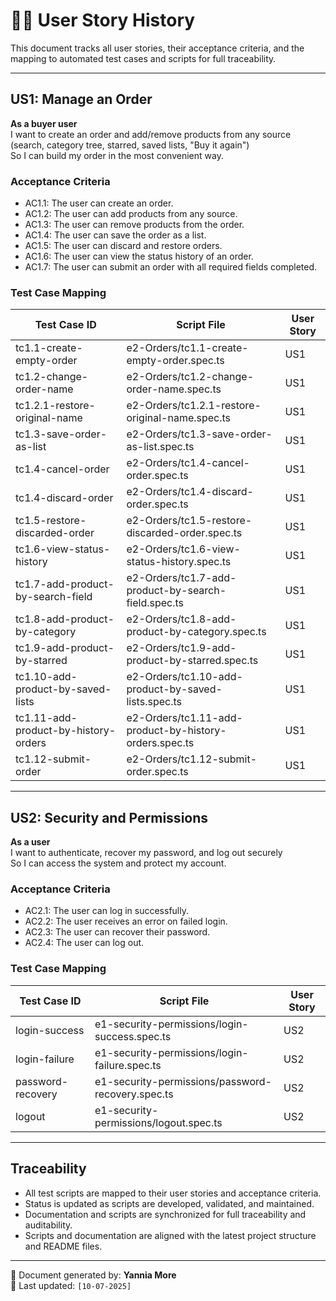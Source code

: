 # 🧑‍💻 User Story History

This document tracks all user stories, their acceptance criteria, and the mapping to automated test cases and scripts for full traceability.

---

## US1: Manage an Order

**As a buyer user**  
I want to create an order and add/remove products from any source (search, category tree, starred, saved lists, "Buy it again")  
So I can build my order in the most convenient way.

### Acceptance Criteria

- AC1.1: The user can create an order.
- AC1.2: The user can add products from any source.
- AC1.3: The user can remove products from the order.
- AC1.4: The user can save the order as a list.
- AC1.5: The user can discard and restore orders.
- AC1.6: The user can view the status history of an order.
- AC1.7: The user can submit an order with all required fields completed.

### Test Case Mapping

| Test Case ID                        | Script File                                         | User Story |
|--------------------------------------|-----------------------------------------------------|------------|
| tc1.1-create-empty-order             | e2-Orders/tc1.1-create-empty-order.spec.ts          | US1        |
| tc1.2-change-order-name              | e2-Orders/tc1.2-change-order-name.spec.ts           | US1        |
| tc1.2.1-restore-original-name        | e2-Orders/tc1.2.1-restore-original-name.spec.ts     | US1        |
| tc1.3-save-order-as-list             | e2-Orders/tc1.3-save-order-as-list.spec.ts          | US1        |
| tc1.4-cancel-order                   | e2-Orders/tc1.4-cancel-order.spec.ts                | US1        |
| tc1.4-discard-order                  | e2-Orders/tc1.4-discard-order.spec.ts               | US1        |
| tc1.5-restore-discarded-order        | e2-Orders/tc1.5-restore-discarded-order.spec.ts     | US1        |
| tc1.6-view-status-history            | e2-Orders/tc1.6-view-status-history.spec.ts         | US1        |
| tc1.7-add-product-by-search-field    | e2-Orders/tc1.7-add-product-by-search-field.spec.ts | US1        |
| tc1.8-add-product-by-category        | e2-Orders/tc1.8-add-product-by-category.spec.ts     | US1        |
| tc1.9-add-product-by-starred         | e2-Orders/tc1.9-add-product-by-starred.spec.ts      | US1        |
| tc1.10-add-product-by-saved-lists    | e2-Orders/tc1.10-add-product-by-saved-lists.spec.ts | US1        |
| tc1.11-add-product-by-history-orders | e2-Orders/tc1.11-add-product-by-history-orders.spec.ts | US1     |
| tc1.12-submit-order                  | e2-Orders/tc1.12-submit-order.spec.ts               | US1        |

---

## US2: Security and Permissions

**As a user**  
I want to authenticate, recover my password, and log out securely  
So I can access the system and protect my account.

### Acceptance Criteria

- AC2.1: The user can log in successfully.
- AC2.2: The user receives an error on failed login.
- AC2.3: The user can recover their password.
- AC2.4: The user can log out.

### Test Case Mapping

| Test Case ID           | Script File                                         | User Story |
|------------------------|-----------------------------------------------------|------------|
| login-success          | e1-security-permissions/login-success.spec.ts        | US2        |
| login-failure          | e1-security-permissions/login-failure.spec.ts        | US2        |
| password-recovery      | e1-security-permissions/password-recovery.spec.ts    | US2        |
| logout                 | e1-security-permissions/logout.spec.ts               | US2        |

---

## Traceability

- All test scripts are mapped to their user stories and acceptance criteria.
- Status is updated as scripts are developed, validated, and maintained.
- Documentation and scripts are synchronized for full traceability and auditability.
- Scripts and documentation are aligned with the latest project structure and README files.

---

📁 Document generated by: **Yannia More**  
📅 Last updated: `[10-07-2025]`